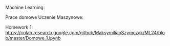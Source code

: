 Machine Learning:

Prace domowe Uczenie Maszynowe: <br />

Homework 1: https://colab.research.google.com/github/MaksymilianSzymczak/ML24/blob/master/Domowe_1.ipynb <br />
